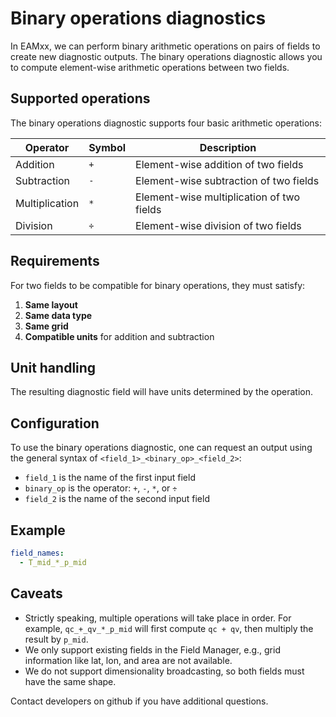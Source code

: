 # Binary operations diagnostics

In EAMxx, we can perform binary arithmetic operations on pairs of fields
to create new diagnostic outputs. The binary operations diagnostic allows
you to compute element-wise arithmetic operations between two fields.

## Supported operations

The binary operations diagnostic supports four basic arithmetic operations:

| Operator | Symbol | Description |
| -------- | ------ | ----------- |
| Addition | `+` | Element-wise addition of two fields |
| Subtraction | `-` | Element-wise subtraction of two fields |
| Multiplication | `*` | Element-wise multiplication of two fields |
| Division | `÷` | Element-wise division of two fields |

## Requirements

For two fields to be compatible for binary operations, they must satisfy:

1. **Same layout**
2. **Same data type**
3. **Same grid**
4. **Compatible units** for addition and subtraction

## Unit handling

The resulting diagnostic field will have units determined by the operation.

## Configuration

To use the binary operations diagnostic, one can request an output
using the general syntax of `<field_1>_<binary_op>_<field_2>`:

- `field_1` is the name of the first input field
- `binary_op` is the operator: `+`, `-`, `*`, or `÷`
- `field_2` is the name of the second input field

## Example

```yaml
field_names:
  - T_mid_*_p_mid
```

## Caveats

- Strictly speaking, multiple operations will take place in order.
  For example, `qc_+_qv_*_p_mid` will first compute `qc + qv`,
  then multiply the result by `p_mid`.
- We only support existing fields in the Field Manager, e.g.,
  grid information like lat, lon, and area are not available.
- We do not support dimensionality broadcasting, so both fields
  must have the same shape.

Contact developers on github if you have additional questions.
